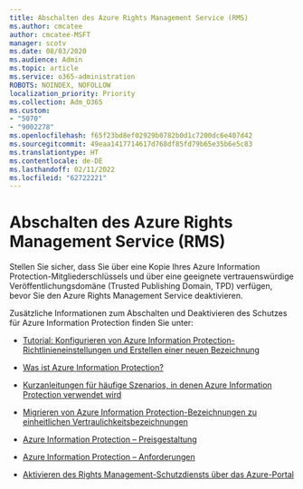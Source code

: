 ```yaml
---
title: Abschalten des Azure Rights Management Service (RMS)
ms.author: cmcatee
author: cmcatee-MSFT
manager: scotv
ms.date: 08/03/2020
ms.audience: Admin
ms.topic: article
ms.service: o365-administration
ROBOTS: NOINDEX, NOFOLLOW
localization_priority: Priority
ms.collection: Adm_O365
ms.custom:
- "5070"
- "9002278"
ms.openlocfilehash: f65f23bd8ef02929b0782b0d1c7200dc6e407d42
ms.sourcegitcommit: 49eaa1417714617d768df85fd79b65e35b6e5c83
ms.translationtype: HT
ms.contentlocale: de-DE
ms.lasthandoff: 02/11/2022
ms.locfileid: "62722221"
---
```

# <a name="decommission-azure-rights-management-service-rms"></a>Abschalten des Azure Rights Management Service (RMS)

Stellen Sie sicher, dass Sie über eine Kopie Ihres Azure Information Protection-Mitgliederschlüssels und über eine geeignete vertrauenswürdige Veröffentlichungsdomäne (Trusted Publishing Domain, TPD) verfügen, bevor Sie den Azure Rights Management Service deaktivieren.

Zusätzliche Informationen zum Abschalten und Deaktivieren des Schutzes für Azure Information Protection finden Sie unter:

- [Tutorial: Konfigurieren von Azure Information Protection-Richtlinieneinstellungen und Erstellen einer neuen Bezeichnung](https://docs.microsoft.com/azure/information-protection/get-started/infoprotect-quick-start-tutorial)
- [Was ist Azure Information Protection?](https://docs.microsoft.com/azure/information-protection/what-is-information-protection)
- [Kurzanleitungen für häufige Szenarios, in denen Azure Information Protection verwendet wird](https://docs.microsoft.com/azure/information-protection/how-to-guides)  
    
- [Migrieren von Azure Information Protection-Bezeichnungen zu einheitlichen Vertraulichkeitsbezeichnungen](https://docs.microsoft.com/azure/information-protection/configure-policy-migrate-labels)  
    
- [Azure Information Protection – Preisgestaltung](https://azure.microsoft.com/pricing/details/information-protection)  
    
- [Azure Information Protection – Anforderungen](https://docs.microsoft.com/azure/information-protection/get-started/requirements)  
    
- [Aktivieren des Rights Management-Schutzdiensts über das Azure-Portal](https://docs.microsoft.com/azure/information-protection/deploy-use/activate-azure)